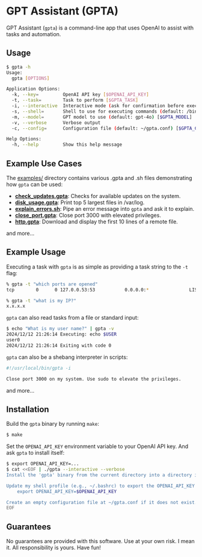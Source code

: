# GPT Assistant (GPTA)

GPT Assistant (`gpta`) is a command-line app that uses OpenAI to assist with tasks and automation.

## Usage

```bash
$ gpta -h
Usage:
  gpta [OPTIONS]

Application Options:
  -k, --key=         OpenAI API key [$OPENAI_API_KEY]
  -t, --task=        Task to perform [$GPTA_TASK]
  -i, --interactive  Interactive mode (ask for confirmation before executing commands)
  -s, --shell=       Shell to use for executing commands (default: /bin/sh) [$GPTA_SHELL]
  -m, --model=       GPT model to use (default: gpt-4o) [$GPTA_MODEL]
  -v, --verbose      Verbose output
  -c, --config=      Configuration file (default: ~/gpta.conf) [$GPTA_CONFIG]

Help Options:
  -h, --help         Show this help message
```

## Example Use Cases

The [examples/](examples/) directory contains various .gpta and .sh files demonstrating how `gpta` can be used:

- **[check_updates.gpta](examples/check_updates.gpta)**: Checks for available updates on the system.
- **[disk_usage.gpta](examples/disk_usage.gpta)**: Print top 5 largest files in /var/log.
- **[explain_errors.sh](examples/explain_errors.sh)**: Pipe an error message into `gpta` and ask it to explain.
- **[close_port.gpta](examples/close_port.gpta)**: Close port 3000 with elevated privileges.
- **[http.gpta](examples/http.gpta)**: Download and display the first 10 lines of a remote file.

and more...

## Example Usage

Executing a task with `gpta` is as simple as providing a task string to the `-t` flag:

```bash
% gpta -t "which ports are opened"
tcp        0      0 127.0.0.53:53           0.0.0.0:*               LISTEN

% gpta -t "what is my IP?" 
x.x.x.x
```

`gpta` can also read tasks from a file or standard input:

```bash
$ echo "What is my user name?" | gpta -v
2024/12/12 21:26:14 Executing: echo $USER
user0
2024/12/12 21:26:14 Exiting with code 0
```

`gpta` can also be a shebang interpreter in scripts:

```bash
#!/usr/local/bin/gpta -i

Close port 3000 on my system. Use sudo to elevate the privileges.
```

and more...

## Installation

Build the `gpta` binary by running `make`:

```bash
$ make
```

Set the `OPENAI_API_KEY` environment variable to your OpenAI API key. And ask `gpta` to install itself:

```bash
$ export OPENAI_API_KEY=...
$ cat <<EOF | ./gpta --interactive --verbose
Install the 'gpta' binary from the current directory into a directory included in my PATH (using sudo if necessary). If 'gpta' is already installed, update it by replacing the existing binary.

Update my shell profile (e.g., ~/.bashrc) to export the OPENAI_API_KEY environment variable:
    export OPENAI_API_KEY=$OPENAI_API_KEY

Create an empty configuration file at ~/gpta.conf if it does not exist. Do not overwrite an existing file.
EOF
```

## Guarantees

No guarantees are provided with this software. Use at your own risk. I mean it. All responsibility is yours. Have fun!
